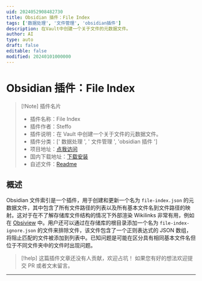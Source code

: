 ```yaml
---
uid: 2024052908482730
title: Obsidian 插件：File Index
tags: ['数据处理', '文件管理', 'obsidian插件']
description: 在Vault中创建一个关于文件的元数据文件。
author: AI
type: auto
draft: false
editable: false
modified: 20240101000000
---
```


# Obsidian 插件：File Index

> [!Note] 插件名片
> - 插件名称：File Index
> - 插件作者：Steffo
> - 插件说明：在 Vault 中创建一个关于文件的元数据文件。
> - 插件分类：[' 数据处理 ', ' 文件管理 ', 'obsidian 插件 ']
> - 项目地址：[点我访问](https://github.com/Steffo99/obsidian-file-index)
> - 国内下载地址：[下载安装](https://pkmer.cn/products/plugin/pluginMarket/?file-index)
> - 自述文件：[Readme](https://ghproxy.net/https://raw.githubusercontent.com/Steffo99/obsidian-file-index/master/README.md)

## 概述

Obsidian 文件索引是一个插件，用于创建和更新一个名为 `file-index.json` 的元数据文件，其中包含了所有文件路径的列表以及所有基本文件名到文件路径的映射。这对于在不了解存储库文件结构的情况下外部渲染 Wikilinks 非常有用，例如在 [Obsiview] 中。用户还可以通过在存储库的根目录添加一个名为 `file-index-ignore.json` 的文件来排除文件，该文件包含了一个正则表达式的 JSON 数组，将阻止匹配的文件被添加到列表中。已知问题是可能在区分具有相同基本文件名但位于不同文件夹中的文件时出现问题。

[Obsidian]: <https://obsidian.md/>
[Obsiview]: <https://github.com/Steffo99/obsiview>

> [!help]
> 这篇插件文章还没有人贡献，欢迎占坑！
> 如果您有好的想法欢迎提交 PR 或者文末留言。

---



